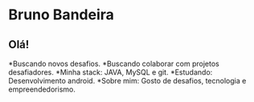 # Bruno Bandeira
  
  ## Olá!
  *Buscando novos desafios.
  *Buscando colaborar com projetos desafiadores.
  *Minha stack: JAVA, MySQL e git.
  *Estudando: Desenvolvimento android.
  *Sobre mim: Gosto de desafios, tecnologia e empreendedorismo.
